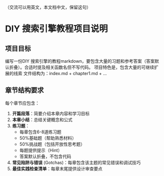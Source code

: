 （交流可以用英文，本文档中文，保留这句）

# DIY 搜索引擎教程项目说明

## 项目目标
编写一份DIY 搜索引擎的教程markdown，要包含大量的习题和参考答案（答案默认折叠）。合适时提及相关函数名但不写代码。
项目特色是，包含大量的可继续扩展的线索
文件结构为：index.md + chapter1.md + ...

## 章节结构要求
每个章节应包含：
1. **开篇段落**：简要介绍本章内容和学习目标
2. **本章小结**：总结关键概念和公式
3. **练习题**：
   - 每章包含6-8道练习题
   - 50%基础题（帮助熟悉材料）
   - 50%挑战题（包括开放性思考题）
   - 每题提供提示（Hint）
   - 答案默认折叠，不包含代码
4. **常见陷阱与错误** (Gotchas)：每章包含该主题的常见错误和调试技巧
5. **最佳实践检查清单**：每章末尾提供设计审查要点

